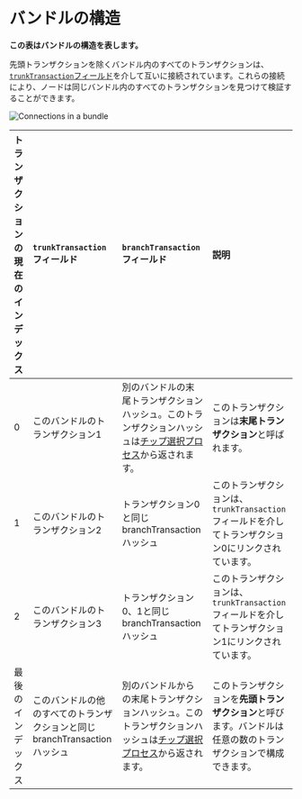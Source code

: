 # バンドルの構造
<!-- # Structure of a bundle -->

**この表はバンドルの構造を表します。**
<!-- **This table displays the structure of a bundle.** -->

先頭トランザクションを除くバンドル内のすべてのトランザクションは、[`trunkTransaction`フィールド](../references/structure-of-a-transaction.md)を介して互いに接続されています。これらの接続により、ノードは同じバンドル内のすべてのトランザクションを見つけて検証することができます。
<!-- All transactions in a bundle, except the head, are connected to each other through the [`trunkTransaction` field](../references/structure-of-a-transaction.md). These connections allow nodes to find all transactions in the same bundle and validate them. -->

![Connections in a bundle](../images/bundle-structure.png)

| トランザクションの現在のインデックス | `trunkTransaction`フィールド | `branchTransaction`フィールド | 説明 |
| :--- | :--- | :--- | :--- |
| 0 | このバンドルのトランザクション1 | 別のバンドルの末尾トランザクションハッシュ。このトランザクションハッシュは[チップ選択プロセス](root://the-tangle/0.1/concepts/tip-selection.md)から返されます。 | このトランザクションは**末尾トランザクション**と呼ばれます。 |
| 1 | このバンドルのトランザクション2 | トランザクション0と同じbranchTransactionハッシュ | このトランザクションは、`trunkTransaction`フィールドを介してトランザクション0にリンクされています。 |
| 2 | このバンドルのトランザクション3 | トランザクション0、1と同じbranchTransactionハッシュ | このトランザクションは、`trunkTransaction`フィールドを介してトランザクション1にリンクされています。 |
| 最後のインデックス | このバンドルの他のすべてのトランザクションと同じbranchTransactionハッシュ | 別のバンドルからの末尾トランザクションハッシュ。このトランザクションハッシュは[チップ選択プロセス](root://the-tangle/0.1/concepts/tip-selection.md)から返されます。 | このトランザクションを**先頭トランザクション**と呼びます。バンドルは任意の数のトランザクションで構成できます。 |
